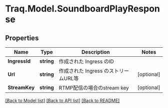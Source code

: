 # Traq.Model.SoundboardPlayResponse

## Properties

Name | Type | Description | Notes
------------ | ------------- | ------------- | -------------
**IngressId** | **string** | 作成された Ingress のID | 
**Url** | **string** | 作成された Ingress のストリームURL等 | [optional] 
**StreamKey** | **string** | RTMP配信の場合のstream key | [optional] 

[[Back to Model list]](../../README.md#documentation-for-models) [[Back to API list]](../../README.md#documentation-for-api-endpoints) [[Back to README]](../../README.md)

